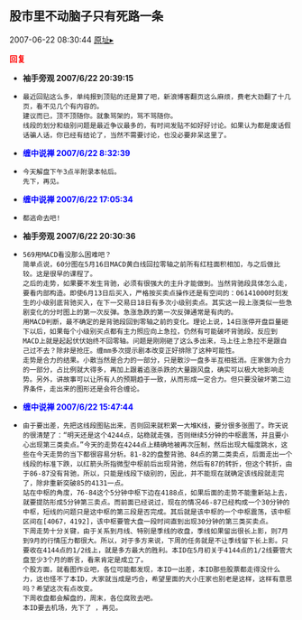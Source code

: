 ## 股市里不动脑子只有死路一条
2007-06-22 08:30:44
[原址▸](http://www.fxgan.com/chan_time/2007_01_06/557.htm)





**<font color='red'>回复</font>**


- **袖手旁观 2007/6/22 20:39:15**
- ```
  最近回贴这么多，单纯报到顶贴的还是算了吧，新浪博客翻页这么麻烦，费老大劲翻了十几页，看不见几个有内容的。
  建议而已，顶不顶随你。就象骂架的，骂不骂随你。
  线段的划分和级别问题是最近争议最多的，有时间发贴不如好好讨论。如果认为都是废话假话骗人话，你已经有结论了，当然不需要讨论，也没必要非呆这里了。
  ```
- **<font color='blue'>缠中说禅 2007/6/22 8:32:39</font>**
- ```
  今天解盘下午3点半附录本帖后。
  先下，再见。
  ```
- **<font color='blue'>缠中说禅 2007/6/22 17:05:34</font>**
- ```
  都逃命去吧!
  ```
- **袖手旁观 2007/6/22 20:30:36**
- ```
  569用MACD看没那么困难吧？
  简单点说，60分图在5月16日MACD黄白线回拉零轴之前所有红柱面积相加，与之后做比较。这是很早的课程了。
  之后的走势，如果要不发生背驰，必须有很强大的主升才能做到。当然背驰段具体怎么走，要看内部构造。即使6月13日后买入，严格按买卖点操作还是有空间的：06141000时刻发生的小级别底背驰买入，在下一交易日18日有多次小级别卖点。其实这一段上涨类似一些急剧变化的分时图上的第一次反弹。急涨急跌的第一次反弹通常是有肉的。
  用MACD判断，最不确定的是背驰段回到零轴之前的变化。理论上说，14日涨停开盘巨量砸下以后，如果每个小级别买点都有主力照应向上急拉，仍然有可能破坏背驰段，反应到MACD上就是起起伏伏始终不回零轴。问题是刚刚砸了这么多出来，马上往上急拉不是跟自己过不去？除非是抢庄。缠mm多次提示剧本改变正好排除了这种可能性。
  走势是合力的结果。小散当然是合力的一部分，只是散沙一盘多半互相抵消。庄家做为合力的一部分，占比例就大得多，再加上跟着追涨杀跌的大量跟风盘，确实可以极大地影响走势。另外，讲故事可以让所有人的预期趋于一致，从而形成一定合力。但只要没破坏第二边界条件，走出来的图形还是会符合缠论。
  ```
- **<font color='blue'>缠中说禅 2007/6/22 15:47:44</font>**
- ```
  由于要出差，先把这线段图贴出来，否则回来就积累一大堆K线，要分很多张图了。昨天说的很清楚了：“明天还是这个4244点，站稳就走强，否则继续5分钟的中枢震荡，并且要小心出现第三类卖点。”今天的走势在4244点上精确地被再次压制，然后出现大幅度跳水，这些在今天走势的当下都很容易分析。81-82的盘整背驰、84点的第二类卖点，后面走出一个线段的标准下跌，以红箭头所指微型中枢前后出现背驰，然后有87的转折，但这个转折，由于86-87没有背驰，所以，只能是线段下级别的，因此，并不能现在就确定该线段就走完了，除非重新突破85的4131一点。
  站在中枢的角度，76-84这个5分钟中枢下边在4188点，如果后面的走势不能重新站上去，就要提防形成5分钟第三卖点。而前面已经说过，现在的情况46-87已经构成一个30分钟的中枢，短线的问题只是这中枢的第三段是否完成。其后就是该中枢的一个中枢震荡，该中枢区间在[4067，4192]，该中枢要管大盘一段时间直到出现30分钟的第三类买卖点。
  下周走势十分关键，由于关系到月线、特别是季线的收盘，季线如果留出很长上影，则7月到9月的行情压力都很大。所以，对于多方来说，下周的任务就是不让季线留下长上影。只要收在4144点的1/2线上，就是多方最大的胜利。本ID在5月初关于4144点的1/2线要管大盘至少3个月的断言，看来肯定是成立了。
  个股方面，就看图作业吧，各位可能都发现，本ID一出差，本ID那些股票都走得没什么力，这也怪不了本ID，大家就当成是巧合，希望里面的大小庄家也别老是这样，这样有意思吗？希望这次有点改变。
  下周收盘都会解盘的，周末，各位腐败去吧。
  本ID要去机场，先下了 ，再见。
  ```
